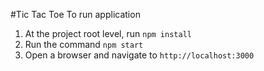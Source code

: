 #Tic Tac Toe
To run application

1.  At the project root level, run `npm install`
2.  Run the command `npm start`
3.  Open a browser and navigate to `http://localhost:3000`

